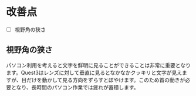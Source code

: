 # 改善点
- [ ] 視野角の狭さ

## 視野角の狭さ
パソコン利用を考えると文字を鮮明に見ることができることは非常に重要となります。Quest3はレンズに対して垂直に見るとなかなかクッキリと文字が見えますが、目だけを動かして見る方向をずらすとぼやけます。このため首の動きが必要となり、長時間のパソコン作業では疲れが蓄積します。
